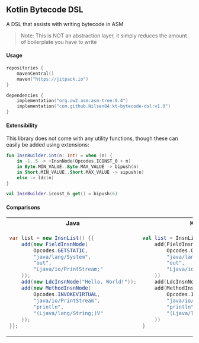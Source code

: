 ## Kotlin Bytecode DSL
A DSL that assists with writing bytecode in ASM
> Note: This is NOT an abstraction layer, it simply reduces the amount of boilerplate you have to write

#### Usage
```kts
repositories {
    mavenCentral()
    maven("https://jitpack.io")
}

dependencies {
    implementation("org.ow2.asm:asm-tree:9.4")
    implementation("com.github.Nilsen84:kt-bytecode-dsl:v1.0")
}
```

#### Extensibility
This library does not come with any utility functions, though these can easily be added using extensions:
```kotlin
fun InsnBuilder.int(n: Int) = when (n) {
    in -1..5 -> +InsnNode(Opcodes.ICONST_0 + n)
    in Byte.MIN_VALUE..Byte.MAX_VALUE -> bipush(n)
    in Short.MIN_VALUE..Short.MAX_VALUE -> sipush(n)
    else -> ldc(n)
}
```

```kotlin
val InsnBuilder.iconst_6 get() = bipush(6)
```

#### Comparisons
<table>
<tr>
<th>Java</th>
<th>Kotlin</th>
<th>Kotlin + Bytecode DSL</th>
</tr>
<tr>
<td>

```java
var list = new InsnList() {{
    add(new FieldInsnNode(
        Opcodes.GETSTATIC,
        "java/lang/System",
        "out",
        "Ljava/io/PrintStream;"
    ));
    add(new LdcInsnNode("Hello, World!"));
    add(new MethodInsnNode(
        Opcodes.INVOKEVIRTUAL,
        "java/io/PrintStream",
        "println",
        "(Ljava/lang/String;)V"
    ));
}};
```

</td>

<td>

```kotlin
val list = InsnList().apply {
    add(FieldInsnNode(
        Opcodes.GETSTATIC,
        "java/lang/System",
        "out",
        "Ljava/io/PrintStream;"
    ))
    add(LdcInsnNode("Hello, World!"))
    add(MethodInsnNode(
        Opcodes.INVOKEVIRTUAL,
        "java/io/PrintStream",
        "println",
        "(Ljava/lang/String;)V"
    ))
}
```

</td>

<td>

```kotlin
val list = asm {
    getstatic(
        "java/lang/System",
        "out",
        "Ljava/io/PrintStream;"
    )
    ldc("Hello, World!")
    invokevirtual(
        "java/io/PrintStream",
        "println",
        "(Ljava/lang/String;)V"
    )
}


```

</td>
</table>
